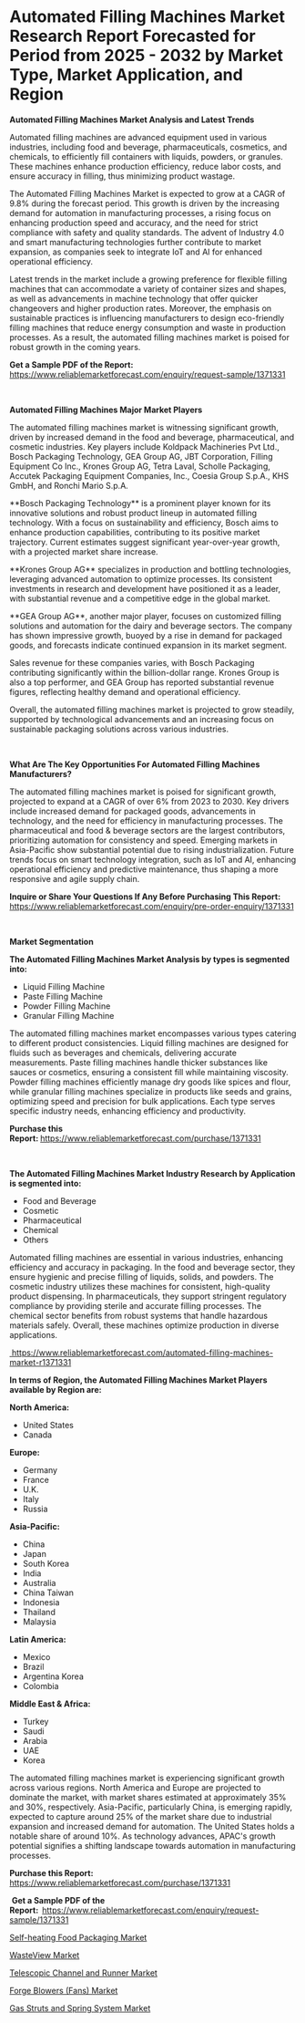 <p><h1>Automated Filling Machines Market Research Report Forecasted for Period from 2025 -  2032 by Market Type, Market Application, and Region</h1></p><p><strong>Automated Filling Machines Market Analysis and Latest Trends</strong></p>
<p><p>Automated filling machines are advanced equipment used in various industries, including food and beverage, pharmaceuticals, cosmetics, and chemicals, to efficiently fill containers with liquids, powders, or granules. These machines enhance production efficiency, reduce labor costs, and ensure accuracy in filling, thus minimizing product wastage.</p><p>The Automated Filling Machines Market is expected to grow at a CAGR of 9.8% during the forecast period. This growth is driven by the increasing demand for automation in manufacturing processes, a rising focus on enhancing production speed and accuracy, and the need for strict compliance with safety and quality standards. The advent of Industry 4.0 and smart manufacturing technologies further contribute to market expansion, as companies seek to integrate IoT and AI for enhanced operational efficiency.</p><p>Latest trends in the market include a growing preference for flexible filling machines that can accommodate a variety of container sizes and shapes, as well as advancements in machine technology that offer quicker changeovers and higher production rates. Moreover, the emphasis on sustainable practices is influencing manufacturers to design eco-friendly filling machines that reduce energy consumption and waste in production processes. As a result, the automated filling machines market is poised for robust growth in the coming years.</p></p>
<p><strong>Get a Sample PDF of the Report:&nbsp;</strong> <a href="https://www.reliablemarketforecast.com/enquiry/request-sample/1371331?utm_campaign=2130&utm_medium=2&utm_source=Github&utm_content=ia&utm_term=22032025&utm_id=automated-filling-machines">https://www.reliablemarketforecast.com/enquiry/request-sample/1371331</a></p>
<p>&nbsp;</p>
<p><strong>Automated Filling Machines Major Market Players</strong></p>
<p><p>The automated filling machines market is witnessing significant growth, driven by increased demand in the food and beverage, pharmaceutical, and cosmetic industries. Key players include Koldpack Machineries Pvt Ltd., Bosch Packaging Technology, GEA Group AG, JBT Corporation, Filling Equipment Co Inc., Krones Group AG, Tetra Laval, Scholle Packaging, Accutek Packaging Equipment Companies, Inc., Coesia Group S.p.A., KHS GmbH, and Ronchi Mario S.p.A.</p><p>**Bosch Packaging Technology** is a prominent player known for its innovative solutions and robust product lineup in automated filling technology. With a focus on sustainability and efficiency, Bosch aims to enhance production capabilities, contributing to its positive market trajectory. Current estimates suggest significant year-over-year growth, with a projected market share increase.</p><p>**Krones Group AG** specializes in production and bottling technologies, leveraging advanced automation to optimize processes. Its consistent investments in research and development have positioned it as a leader, with substantial revenue and a competitive edge in the global market.</p><p>**GEA Group AG**, another major player, focuses on customized filling solutions and automation for the dairy and beverage sectors. The company has shown impressive growth, buoyed by a rise in demand for packaged goods, and forecasts indicate continued expansion in its market segment.</p><p>Sales revenue for these companies varies, with Bosch Packaging contributing significantly within the billion-dollar range. Krones Group is also a top performer, and GEA Group has reported substantial revenue figures, reflecting healthy demand and operational efficiency.</p><p>Overall, the automated filling machines market is projected to grow steadily, supported by technological advancements and an increasing focus on sustainable packaging solutions across various industries.</p></p>
<p>&nbsp;</p>
<p><strong>What Are The Key Opportunities For Automated Filling Machines Manufacturers?</strong></p>
<p><p>The automated filling machines market is poised for significant growth, projected to expand at a CAGR of over 6% from 2023 to 2030. Key drivers include increased demand for packaged goods, advancements in technology, and the need for efficiency in manufacturing processes. The pharmaceutical and food & beverage sectors are the largest contributors, prioritizing automation for consistency and speed. Emerging markets in Asia-Pacific show substantial potential due to rising industrialization. Future trends focus on smart technology integration, such as IoT and AI, enhancing operational efficiency and predictive maintenance, thus shaping a more responsive and agile supply chain.</p></p>
<p><strong>Inquire or Share Your Questions If Any Before Purchasing This Report:</strong> <a href="https://www.reliablemarketforecast.com/enquiry/pre-order-enquiry/1371331?utm_campaign=2130&utm_medium=2&utm_source=Github&utm_content=ia&utm_term=22032025&utm_id=automated-filling-machines">https://www.reliablemarketforecast.com/enquiry/pre-order-enquiry/1371331</a></p>
<p>&nbsp;</p>
<p><strong>Market Segmentation</strong></p>
<p><strong>The Automated Filling Machines Market Analysis by types is segmented into:</strong></p>
<p><ul><li>Liquid Filling Machine</li><li>Paste Filling Machine</li><li>Powder Filling Machine</li><li>Granular Filling Machine</li></ul></p>
<p><p>The automated filling machines market encompasses various types catering to different product consistencies. Liquid filling machines are designed for fluids such as beverages and chemicals, delivering accurate measurements. Paste filling machines handle thicker substances like sauces or cosmetics, ensuring a consistent fill while maintaining viscosity. Powder filling machines efficiently manage dry goods like spices and flour, while granular filling machines specialize in products like seeds and grains, optimizing speed and precision for bulk applications. Each type serves specific industry needs, enhancing efficiency and productivity.</p></p>
<p><strong>Purchase this Report:&nbsp;</strong><a href="https://www.reliablemarketforecast.com/purchase/1371331?utm_campaign=2130&utm_medium=2&utm_source=Github&utm_content=ia&utm_term=22032025&utm_id=automated-filling-machines">https://www.reliablemarketforecast.com/purchase/1371331</a></p>
<p>&nbsp;</p>
<p><strong>The Automated Filling Machines Market Industry Research by Application is segmented into:</strong></p>
<p><ul><li>Food and Beverage</li><li>Cosmetic</li><li>Pharmaceutical</li><li>Chemical</li><li>Others</li></ul></p>
<p><p>Automated filling machines are essential in various industries, enhancing efficiency and accuracy in packaging. In the food and beverage sector, they ensure hygienic and precise filling of liquids, solids, and powders. The cosmetic industry utilizes these machines for consistent, high-quality product dispensing. In pharmaceuticals, they support stringent regulatory compliance by providing sterile and accurate filling processes. The chemical sector benefits from robust systems that handle hazardous materials safely. Overall, these machines optimize production in diverse applications.</p></p>
<p><a href="https://www.reliablemarketforecast.com/automated-filling-machines-market-r1371331?utm_campaign=2130&utm_medium=2&utm_source=Github&utm_content=ia&utm_term=22032025&utm_id=automated-filling-machines">&nbsp;https://www.reliablemarketforecast.com/automated-filling-machines-market-r1371331</a></p>
<p><strong>In terms of Region, the Automated Filling Machines Market Players available by Region are:</strong></p>
<p>
    <p> <strong> North America: </strong>
        <ul>
            <li>United States</li>
            <li>Canada</li>
        </ul>
        </p> 
    <p> <strong> Europe: </strong>
        <ul>
            <li>Germany</li>
            <li>France</li>
            <li>U.K.</li>
            <li>Italy</li>
            <li>Russia</li>
        </ul>
        </p> 
    <p> <strong> Asia-Pacific: </strong>
        <ul>
            <li>China</li>
            <li>Japan</li>
            <li>South Korea</li>
            <li>India</li>
            <li>Australia</li>
            <li>China Taiwan</li>
            <li>Indonesia</li>
            <li>Thailand</li>
            <li>Malaysia</li>
        </ul>
        </p> 
    <p> <strong> Latin America: </strong>
        <ul>
            <li>Mexico</li>
            <li>Brazil</li>
            <li>Argentina Korea</li>
            <li>Colombia</li>
        </ul>
        </p> 
    <p> <strong> Middle East & Africa: </strong>
        <ul>
            <li>Turkey</li>
            <li>Saudi</li>
            <li>Arabia</li>
            <li>UAE</li>
            <li>Korea</li>
        </ul>
    </p>
    </p>
<p><p>The automated filling machines market is experiencing significant growth across various regions. North America and Europe are projected to dominate the market, with market shares estimated at approximately 35% and 30%, respectively. Asia-Pacific, particularly China, is emerging rapidly, expected to capture around 25% of the market share due to industrial expansion and increased demand for automation. The United States holds a notable share of around 10%. As technology advances, APAC's growth potential signifies a shifting landscape towards automation in manufacturing processes.</p></p>
<p><strong>Purchase this Report: </strong><a href="https://www.reliablemarketforecast.com/purchase/1371331?utm_campaign=2130&utm_medium=2&utm_source=Github&utm_content=ia&utm_term=22032025&utm_id=automated-filling-machines">https://www.reliablemarketforecast.com/purchase/1371331</a></p>
<p>&nbsp;<strong>Get a Sample PDF of the Report:&nbsp;&nbsp;</strong><a href="https://www.reliablemarketforecast.com/enquiry/request-sample/1371331?utm_campaign=2130&utm_medium=2&utm_source=Github&utm_content=ia&utm_term=22032025&utm_id=automated-filling-machines">https://www.reliablemarketforecast.com/enquiry/request-sample/1371331</a></p>
<p><strong></strong></p>
<p><p><a href="https://github.com/asoauoldag3n/Market-Research-Report-List-1/blob/main/self-heating-food-packaging-market.md?utm_campaign=2130&utm_medium=2&utm_source=Github&utm_content=ia&utm_term=22032025&utm_id=automated-filling-machines">Self-heating Food Packaging Market</a></p><p><a href="https://github.com/casalalimo40/Market-Research-Report-List-1/blob/main/wasteview-market.md?utm_campaign=2130&utm_medium=2&utm_source=Github&utm_content=ia&utm_term=22032025&utm_id=automated-filling-machines">WasteView Market</a></p><p><a href="https://github.com/elizabethdagraca/Market-Research-Report-List-5/blob/main/telescopic-channel-and-runner-market.md?utm_campaign=2130&utm_medium=2&utm_source=Github&utm_content=ia&utm_term=22032025&utm_id=automated-filling-machines">Telescopic Channel and Runner Market</a></p><p><a href="https://github.com/careymartta6/Market-Research-Report-List-1/blob/main/forge-blowers-fans-market.md?utm_campaign=2130&utm_medium=2&utm_source=Github&utm_content=ia&utm_term=22032025&utm_id=automated-filling-machines">Forge Blowers (Fans) Market</a></p><p><a href="https://github.com/baraohinze3x/Market-Research-Report-List-1/blob/main/gas-struts-and-spring-system-market.md?utm_campaign=2130&utm_medium=2&utm_source=Github&utm_content=ia&utm_term=22032025&utm_id=automated-filling-machines">Gas Struts and Spring System Market</a></p></p>